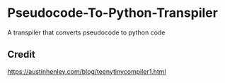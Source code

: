 # Pseudocode-To-Python-Transpiler

A transpiler that converts pseudocode to python code

## Credit

https://austinhenley.com/blog/teenytinycompiler1.html